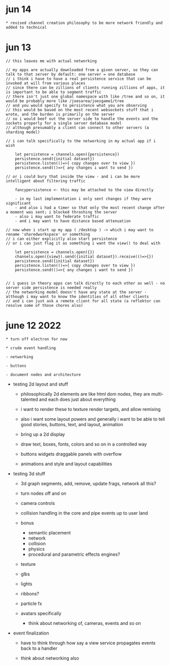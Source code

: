 # jun 14

	* revised channel creation philosophy to be more network friendly and added to technical

# jun 13

	// this leaves me with actual networking

	// my apps are actually downloaded from a given server, so they can talk to that server by default: one server = one database
	// i think i have to have a real persistence service that can be invoked at will from various places
	// since there can be zillions of clients running zillions of apps, it is important to be able to segment traffic
	// there isn't just one global namespace with like /tree and so on, it would be probably more like /joesarea/joesgame1/tree
	// and you would specify to persistence what you are observing
	// this would be based on the most recent websockets stuff that i wrote, and the burden is primarily on the server
	// so i would beef out the server side to handle the events and the sockets properly for a single server database model
	// although presumably a client can connect to other servers (a sharding model)

	// i can talk specifically to the networking in my actual app if i wish

		let persistence = channels.open({persistence})
		persistence.send({initial dataset})
		persistence.listen(()=>{ copy changes over to view })
		persistence.send(()=>{ any changes i want to send })

	// or i could bury that inside the view - and i can be more intelligent about filtering traffic

		fancypersistence <- this may be attached to the view directly

		- in my last implementation i only sent changes if they were significant
		- and also i had a timer so that only the most recent change after a moment was sent; i blocked thrashing the server
		- also i may want to federate traffic
		- and i may want to have distance based attenuation

	// now when i start up my app ( /desktop ) -> which i may want to rename 'sharedworkspace' or something
	// i can either explicitly also start persistence
	// or i can just flag it as something i want the view() to deal with

		let persistence = channels.open({})
		channels.open({view}).send({initial dataset}).receive(()=>{})
		persistence.send({initial dataset})
		persistence.listen(()=>{ copy changes over to view })
		persistence.send(()=>{ any changes i want to send })


	// i guess in theory apps can talk directly to each other as well - no server side persistence is needed really
	// the networking model doesn't have any state at the server - although i may want to know the identities of all other clients
	// and i can just ask a remote client for all state (a reflektor can resolve some of those chores also)




# june 12 2022

	* turn off electron for now

	* crude event handling

	- networking

	- buttons

	- document nodes and architecture




- testing 2d layout and stuff

	- philosophically 2d elements are like html dom nodes, they are multi-talented and each does just about everything
	- i want to render these to texture render targets, and allow remixing
	- also i want some layout powers and generally i want to be able to tell good stories, buttons, text, and layout, animation

	- bring up a 2d display

	- draw text, boxes, fonts, colors and so on in a controlled way

	- buttons widgets draggable panels with overflow

	- animations and style and layout capabilities

- testing 3d stuff

	- 3d graph segments, add, remove, update frags, network all this?
	- turn nodes off and on
	- camera controls

	- collision handling in the core and pipe events up to user land

	- bonus
		- semantic placement
		- network
		- collision
		- physics
		- procedural and parametric effects engines?

	- texture
	- glbs
	- lights
	- ribbons?
	- particle fx

	- avatars specifically

		- think about networking of, cameras, events and so on


- event finalization

	- have to think through how say a view service propagates events back to a handler

	- think about networking also
